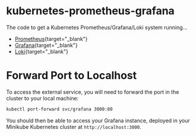 # kubernetes-prometheus-grafana

The code to get a Kubernetes Prometheus/Grafana/Loki system running...

- [Prometheus](https://prometheus.io/){target="_blank"}
- [Grafana](https://grafana.com/docs/grafana/latest/setup-grafana/){target="_blank"}
- [Loki](https://grafana.com/docs/loki/latest/){target="_blank"}

# Forward Port to Localhost

To access the external service, you will need to forward the port in the cluster to
your local machine:

```bash
kubectl port-forward svc/grafana 3000:80
```

You should then be able to access your Grafana instance, deployed in your Minikube
Kubernetes cluster at `http://localhost:3000`.
